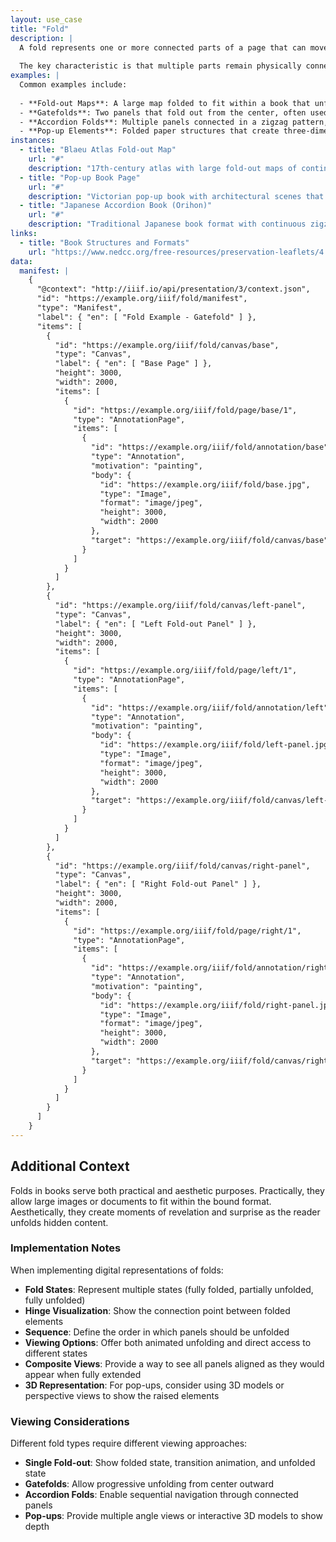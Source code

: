 ```yaml
---
layout: use_case
title: "Fold"
description: |
  A fold represents one or more connected parts of a page that can move independently around a hinge or crease. This includes various types of folded elements such as fold-out maps, gatefolds, accordion folds, and pop-up mechanisms where panels are connected but can be positioned at different angles or configurations.
  
  The key characteristic is that multiple parts remain physically connected along a fold line (hinge) but can be positioned independently, revealing different content or creating three-dimensional structures.
examples: |
  Common examples include:
  
  - **Fold-out Maps**: A large map folded to fit within a book that unfolds to reveal the full extent of the geographical area
  - **Gatefolds**: Two panels that fold out from the center, often used for panoramic images or large diagrams
  - **Accordion Folds**: Multiple panels connected in a zigzag pattern, commonly used in Asian handscrolls or modern artist books
  - **Pop-up Elements**: Folded paper structures that create three-dimensional forms when the page is opened
instances:
  - title: "Blaeu Atlas Fold-out Map"
    url: "#"
    description: "17th-century atlas with large fold-out maps of continents"
  - title: "Pop-up Book Page"
    url: "#"
    description: "Victorian pop-up book with architectural scenes that rise when opened"
  - title: "Japanese Accordion Book (Orihon)"
    url: "#"
    description: "Traditional Japanese book format with continuous zigzag folding"
links:
  - title: "Book Structures and Formats"
    url: "https://www.nedcc.org/free-resources/preservation-leaflets/4.-storage-and-handling/4.10-storage-methods-and-handling-practices"
data:
  manifest: |
    {
      "@context": "http://iiif.io/api/presentation/3/context.json",
      "id": "https://example.org/iiif/fold/manifest",
      "type": "Manifest",
      "label": { "en": [ "Fold Example - Gatefold" ] },
      "items": [
        {
          "id": "https://example.org/iiif/fold/canvas/base",
          "type": "Canvas",
          "label": { "en": [ "Base Page" ] },
          "height": 3000,
          "width": 2000,
          "items": [
            {
              "id": "https://example.org/iiif/fold/page/base/1",
              "type": "AnnotationPage",
              "items": [
                {
                  "id": "https://example.org/iiif/fold/annotation/base",
                  "type": "Annotation",
                  "motivation": "painting",
                  "body": {
                    "id": "https://example.org/iiif/fold/base.jpg",
                    "type": "Image",
                    "format": "image/jpeg",
                    "height": 3000,
                    "width": 2000
                  },
                  "target": "https://example.org/iiif/fold/canvas/base"
                }
              ]
            }
          ]
        },
        {
          "id": "https://example.org/iiif/fold/canvas/left-panel",
          "type": "Canvas",
          "label": { "en": [ "Left Fold-out Panel" ] },
          "height": 3000,
          "width": 2000,
          "items": [
            {
              "id": "https://example.org/iiif/fold/page/left/1",
              "type": "AnnotationPage",
              "items": [
                {
                  "id": "https://example.org/iiif/fold/annotation/left",
                  "type": "Annotation",
                  "motivation": "painting",
                  "body": {
                    "id": "https://example.org/iiif/fold/left-panel.jpg",
                    "type": "Image",
                    "format": "image/jpeg",
                    "height": 3000,
                    "width": 2000
                  },
                  "target": "https://example.org/iiif/fold/canvas/left-panel"
                }
              ]
            }
          ]
        },
        {
          "id": "https://example.org/iiif/fold/canvas/right-panel",
          "type": "Canvas",
          "label": { "en": [ "Right Fold-out Panel" ] },
          "height": 3000,
          "width": 2000,
          "items": [
            {
              "id": "https://example.org/iiif/fold/page/right/1",
              "type": "AnnotationPage",
              "items": [
                {
                  "id": "https://example.org/iiif/fold/annotation/right",
                  "type": "Annotation",
                  "motivation": "painting",
                  "body": {
                    "id": "https://example.org/iiif/fold/right-panel.jpg",
                    "type": "Image",
                    "format": "image/jpeg",
                    "height": 3000,
                    "width": 2000
                  },
                  "target": "https://example.org/iiif/fold/canvas/right-panel"
                }
              ]
            }
          ]
        }
      ]
    }
---
```


## Additional Context

Folds in books serve both practical and aesthetic purposes. Practically, they allow large images or documents to fit within the bound format. Aesthetically, they create moments of revelation and surprise as the reader unfolds hidden content.

### Implementation Notes

When implementing digital representations of folds:

- **Fold States**: Represent multiple states (fully folded, partially unfolded, fully unfolded)
- **Hinge Visualization**: Show the connection point between folded elements
- **Sequence**: Define the order in which panels should be unfolded
- **Viewing Options**: Offer both animated unfolding and direct access to different states
- **Composite Views**: Provide a way to see all panels aligned as they would appear when fully extended
- **3D Representation**: For pop-ups, consider using 3D models or perspective views to show the raised elements

### Viewing Considerations

Different fold types require different viewing approaches:

- **Single Fold-out**: Show folded state, transition animation, and unfolded state
- **Gatefolds**: Allow progressive unfolding from center outward
- **Accordion Folds**: Enable sequential navigation through connected panels
- **Pop-ups**: Provide multiple angle views or interactive 3D models to show depth
